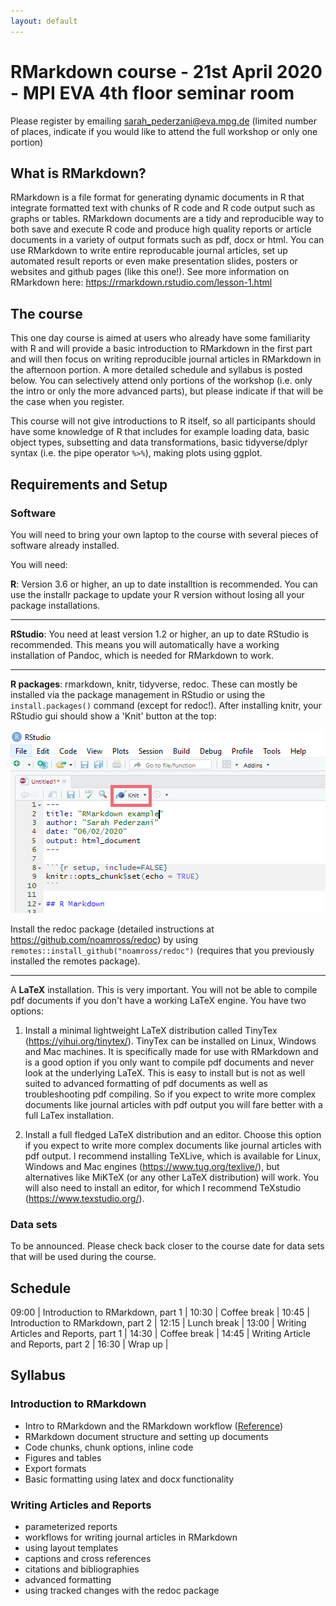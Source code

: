 ```yaml
---
layout: default
---
```

# RMarkdown course - 21st April 2020 - MPI EVA 4th floor seminar room

Please register by emailing sarah_pederzani@eva.mpg.de (limited number of places, indicate if you would like to attend the full workshop or only one portion)

## What is RMarkdown?

RMarkdown is a file format for generating dynamic documents in R that integrate formatted text with chunks of R code and R code output such as graphs or tables. RMarkdown documents are a tidy and reproducible way to both save and execute R code and produce high quality reports or article documents in a variety of output formats such as pdf, docx or html. You can use RMarkdown to write entire reproducable journal articles, set up automated result reports or even make presentation slides, posters or websites and github pages (like this one!). See more information on RMarkdown here: https://rmarkdown.rstudio.com/lesson-1.html

## The course

This one day course is aimed at users who already have some familiarity with R and will provide a basic introduction to RMarkdown in the first part and will then focus on writing reproducible journal articles in RMarkdown in the afternoon portion. A more detailed schedule and syllabus is posted below. You can selectively attend only portions of the workshop (i.e. only the intro or only the more advanced parts), but please indicate if that will be the case when you register. 

This course will not give introductions to R itself, so all participants should have some knowledge of R that includes for example loading data, basic object types, subsetting and data transformations, basic tidyverse/dplyr syntax (i.e. the pipe operator `%>%`), making plots using ggplot. 

## Requirements and Setup

### Software

You will need to bring your own laptop to the course with several pieces of software already installed. 

You will need:

**R**: Version 3.6 or higher, an up to date installtion is recommended. You can use the installr package to update your R version without losing all your package installations. 

---
**RStudio**: You need at least version 1.2 or higher, an up to date RStudio is recommended. This means you will automatically have a working installation of Pandoc, which is needed for RMarkdown to work. 

---
**R packages**: rmarkdown, knitr, tidyverse, redoc. These can mostly be installed via the package management in RStudio or using the `install.packages()` command (except for redoc!). After installing knitr, your RStudio gui should show a 'Knit' button at the top:
 
![Location of Knit button in RStudio IDE](Knit_button.PNG)

Install the redoc package (detailed instructions at https://github.com/noamross/redoc) by using `remotes::install_github("noamross/redoc")` (requires that you previously installed the remotes package). 

--- 
A **LaTeX** installation. This is very important. You will not be able to compile pdf documents if you don't have a working LaTeX engine. You have two options:

1) Install a minimal lightweight LaTeX distribution called TinyTex (https://yihui.org/tinytex/). TinyTex can be installed on Linux, Windows and Mac machines. It is specifically made for use with RMarkdown and is a good option if you only want to compile pdf documents and never look at the underlying LaTeX. This is easy to install but is not as well suited to advanced formatting of pdf documents as well as troubleshooting pdf compiling. So if you expect to write more complex documents like journal articles with pdf output you will fare better with a full LaTex installation. 

2) Install a full fledged LaTeX distribution and an editor. Choose this option if you expect to write more complex documents like journal articles with pdf output. I recommend installing TeXLive, which is available for Linux, Windows and Mac engines (https://www.tug.org/texlive/), but alternatives like MiKTeX (or any other LaTeX distribution) will work. You will also need to install an editor, for which I recommend TeXstudio (https://www.texstudio.org/). 

### Data sets

To be announced. Please check back closer to the course date for data sets that will be used during the course. 

## Schedule

09:00 | Introduction to RMarkdown, part 1 |
10:30 | Coffee break |
10:45 | Introduction to RMarkdown, part 2 |
12:15 | Lunch break |
13:00 | Writing Articles and Reports, part 1 |
14:30 | Coffee break |
14:45 | Writing Article and Reports, part 2 |
16:30 | Wrap up |

## Syllabus

### Introduction to RMarkdown

* Intro to RMarkdown and the RMarkdown workflow ([Reference](intro_1.md))
* RMarkdown document structure and setting up documents
* Code chunks, chunk options, inline code
* Figures and tables
* Export formats
* Basic formatting using latex and docx functionality

### Writing Articles and Reports

* parameterized reports
* workflows for writing journal articles in RMarkdown
* using layout templates
* captions and cross references
* citations and bibliographies
* advanced formatting
* using tracked changes with the redoc package








